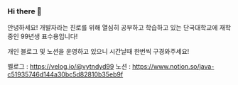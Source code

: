 ### Hi there 👋

안녕하세요! 개발자라는 진로를 위해 열심히 공부하고 학습하고 있는 단국대학교에 재학중인 99년생 표수용입니다!

개인 블로그 및 노션을 운영하고 있으니 시간날때 한번씩 구경와주세요! 

벨로그 : https://velog.io/@vytndyd99
노션 : https://www.notion.so/java-c51935746d144a30bc5d82810b35eb9f
